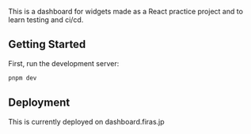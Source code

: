 This is a dashboard for widgets made as a React practice project and to learn testing and ci/cd.

## Getting Started

First, run the development server:

```bash
pnpm dev
```

## Deployment

This is currently deployed on dashboard.firas.jp
